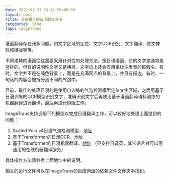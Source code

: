 ```yaml
---
date: 2022-01-23 15:47:50+08:00
layout: post
title: 目前最佳的日漫翻译方法
categories: blog
tags: imagetrans
---
```


漫画翻译存在诸多问题，如文字区域的定位、文字OCR识别、文字翻译、原文抹除和排版等等。

不同语种的漫画往往需要采用针对性的处理方法。像日语漫画，它的文字是通常是竖排的，但有的说明性文字又是横排。文字边上还会有用来标注发音的振假名。有时，文字并不是在纯色背景上，而是在充满网点的背景上，并且有描边。有时，一句话的内容会被拆分到不同的气泡中。

目前，最佳的处理日漫的是使用自训练的气泡检测模型定位文字区域，之后用基于日漫训练的OCR模型识别文字，准确识别文字后再使用基于漫画翻译语料训练的机器翻译进行翻译，最后再进行排版工作。

ImageTrans支持调用下列模型以完成日漫翻译工作，可以较好地处理上面提到的问题：

1. Scaled Yolo v4日漫气泡检测模型，[地址](https://github.com/xulihang/ImageTrans-docs/issues/135)
2. 基于Transformer的日漫OCR，[地址](https://github.com/xulihang/ImageTrans-docs/issues/140)
3. 基于Transformer的日漫机器翻译，[地址](https://github.com/xulihang/ImageTrans-docs/issues/108) （只支持日译英，其它语言对可以用通用的在线机器翻译服务）

具体操作方法请参考上面地址中的说明。

相关的运行文件可以在ImageTrans的百度网盘的依赖文件文件夹中找到。








